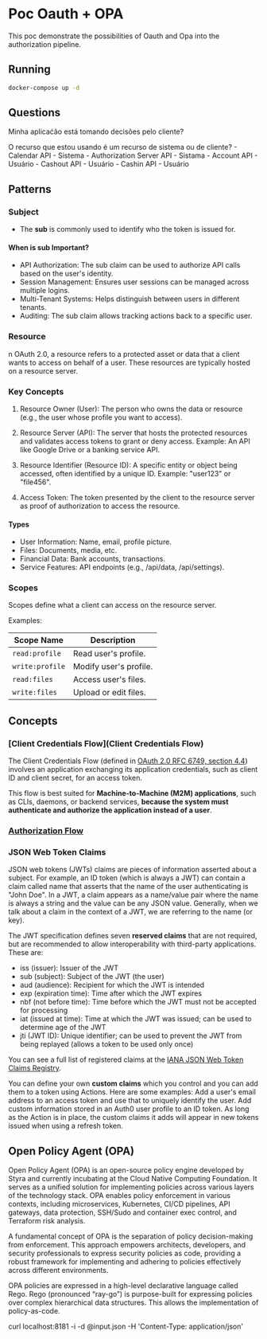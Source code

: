 # Poc Oauth + OPA

This poc demonstrate the possibilities of Oauth and Opa into the authorization pipeline.

## Running

```sh
docker-compose up -d
```
## Questions

Minha aplicaćão está tomando decisões pelo cliente?

O recurso que estou usando é um recurso de sistema ou de cliente?
    - Calendar API - Sistema
    - Authorization Server API - Sistama
    - Account API - Usuário
    - Cashout API - Usuário
    - Cashin API - Usuário
    

## Patterns

### Subject

- The **sub** is commonly used to identify who the token is issued for.

#### When is sub Important?

- API Authorization: The sub claim can be used to authorize API calls based on the user's identity.
- Session Management: Ensures user sessions can be managed across multiple logins.
- Multi-Tenant Systems: Helps distinguish between users in different tenants.
- Auditing: The sub claim allows tracking actions back to a specific user.

### Resource

n OAuth 2.0, a resource refers to a protected asset or data that a client wants to access on behalf of a user. These resources are typically hosted on a resource server.

### Key Concepts

1. Resource Owner (User):
The person who owns the data or resource (e.g., the user whose profile you want to access).

2. Resource Server (API):
The server that hosts the protected resources and validates access tokens to grant or deny access.
Example: An API like Google Drive or a banking service API.

3. Resource Identifier (Resource ID):
A specific entity or object being accessed, often identified by a unique ID.
Example: "user123" or "file456".

4. Access Token:
The token presented by the client to the resource server as proof of authorization to access the resource.

#### Types

- User Information: Name, email, profile picture.
- Files: Documents, media, etc.
- Financial Data: Bank accounts, transactions.
- Service Features: API endpoints (e.g., /api/data, /api/settings).

### Scopes

Scopes define what a client can access on the resource server.

Examples:

| **Scope Name**   | **Description**                  |
|------------------|----------------------------------|
| `read:profile`   | Read user's profile.            |
| `write:profile`  | Modify user's profile.          |
| `read:files`     | Access user's files.            |
| `write:files`    | Upload or edit files.           |

## Concepts

### [Client Credentials Flow](Client Credentials Flow)

The Client Credentials Flow (defined in [OAuth 2.0 RFC 6749, section 4.4](https://datatracker.ietf.org/doc/html/rfc6749#section-4.4)) involves an application exchanging its application credentials, such as client ID and client secret, for an access token.

This flow is best suited for **Machine-to-Machine (M2M) applications**, such as CLIs, daemons, or backend services, **because the system must authenticate and authorize the application instead of a user**.

### [Authorization Flow](https://auth0.com/docs/get-started/authentication-and-authorization-flow/authorization-code-flow)

### JSON Web Token Claims

JSON web tokens (JWTs) claims are pieces of information asserted about a subject. For example, an ID token (which is always a JWT) can contain a claim called name that asserts that the name of the user authenticating is "John Doe". In a JWT, a claim appears as a name/value pair where the name is always a string and the value can be any JSON value. Generally, when we talk about a claim in the context of a JWT, we are referring to the name (or key).

The JWT specification defines seven **reserved claims** that are not required, but are recommended to allow interoperability with third-party applications. These are:
- iss (issuer): Issuer of the JWT
- sub (subject): Subject of the JWT (the user)
- aud (audience): Recipient for which the JWT is intended
- exp (expiration time): Time after which the JWT expires
- nbf (not before time): Time before which the JWT must not be accepted for processing
- iat (issued at time): Time at which the JWT was issued; can be used to determine age of the JWT
- jti (JWT ID): Unique identifier; can be used to prevent the JWT from being replayed (allows a token to be used only once)

You can see a full list of registered claims at the [IANA JSON Web Token Claims Registry](https://www.iana.org/assignments/jwt/jwt.xhtml#claims).

You can define your own **custom claims** which you control and you can add them to a token using Actions. Here are some examples:
Add a user's email address to an access token and use that to uniquely identify the user.
Add custom information stored in an Auth0 user profile to an ID token.
As long as the Action is in place, the custom claims it adds will appear in new tokens issued when using a refresh token.

## Open Policy Agent (OPA)

Open Policy Agent (OPA) is an open-source policy engine developed by Styra and currently incubating at the Cloud Native Computing Foundation. It serves as a unified solution for implementing policies across various layers of the technology stack. OPA enables policy enforcement in various contexts, including microservices, Kubernetes, CI/CD pipelines, API gateways, data protection, SSH/Sudo and container exec control, and Terraform risk analysis.

A fundamental concept of OPA is the separation of policy decision-making from enforcement. This approach empowers architects, developers, and security professionals to express security policies as code, providing a robust framework for implementing and adhering to policies effectively across different environments.

OPA policies are expressed in a high-level declarative language called Rego. Rego (pronounced “ray-go”) is purpose-built for expressing policies over complex hierarchical data structures. This allows the implementation of policy-as-code.


curl localhost:8181 -i -d @input.json -H 'Content-Type: application/json'